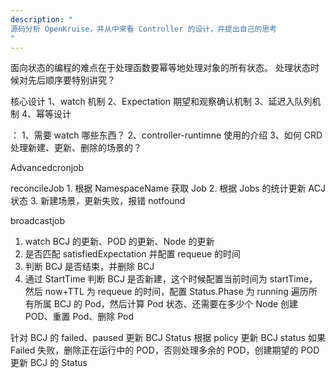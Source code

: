 ```yaml
---
description: "
源码分析 OpenKruise，并从中来看 Controller 的设计，并提出自己的思考
"
---
```


面向状态的编程的难点在于处理函数要幂等地处理对象的所有状态。
处理状态时候对先后顺序要特别讲究？

核心设计
1、watch 机制
2、Expectation 期望和观察确认机制
3、延迟入队列机制
4、幂等设计

：
1、需要 watch 哪些东西？
2、controller-runtimne 使用的介绍
3、如何 CRD 处理新建、更新、删除的场景的？

Advancedcronjob

reconcileJob
    1. 根据 NamespaceName 获取 Job
    2. 根据 Jobs 的统计更新 ACJ 状态
    3. 新建场景，更新失败，报错 notfound

broadcastjob
1. watch BCJ 的更新、POD 的更新、Node 的更新
2. 是否匹配 satisfiedExpectation 并配置 requeue 的时间
3. 判断 BCJ 是否结束，并删除 BCJ
4. 通过 StartTime 判断 BCJ 是否新建，这个时候配置当前时间为 startTime，然后 now+TTL 为 requeue 的时间，配置 Status.Phase 为 running
遍历所有所属 BCJ 的 Pod，然后计算 Pod 状态、还需要在多少个 Node 创建 POD、重置 Pod、删除 Pod
   
针对 BCJ 的 failed、paused 更新 BCJ Status
根据 policy 更新 BCJ status
如果 Failed 失败，删除正在运行中的 POD，否则处理多余的 POD，创建期望的 POD
更新 BCJ 的 Status